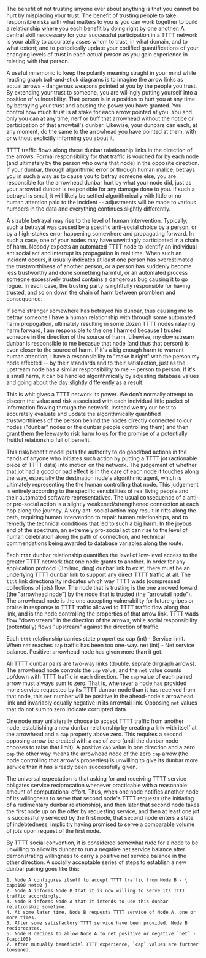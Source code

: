 The benefit of not trusting anyone ever about anything is that you cannot be hurt by misplacing
your trust. The benefit of trusting people to take responsible risks with what matters to you is
you can work together to build a relationship where you each benefit by doing right by one another.
A central skill neccessary for your successful participation in a TTTT network is your ability
to accurately asses whom to trust, in what domain, and to what extent; and to periodically update
your codified quantifications of your changing levels of trust in each actual person as you gain
experience in relating with that person.

A useful mnemonic to keep the polarity meaning straght in your mind while reading graph
ball-and-stick diagrams is to imagine the arrow links as actual arrows - dangerous weapons
pointed at you by the people you trust. By extending your trust to someone, you are willingly
putting yourself into a position of vulnerability. That person is in a position to hurt you
at any time by betraying your trust and abusing the power you have granted. You control how
much trust is at stake for each arrow pointed at you. You and only you can at any time, nerf
or buff that arrowhead without the notice or participation of that arrowtail's dunbar. Likewise,
your dunbars can each, at any moment, do the same to the arrowhead you have pointed at them,
with or without explicitly informing you about it.

TTTT traffic flows along these dunbar ralationship links in the direction of the arrows. Formal
responsibility for that traffic is vouched for by each node (and ultimately by the person who
owns that node) in the opposite direction. If your dunbar, through algorithmic error or through
human malice, betrays you in such a way as to cause you to betray someone else, you are responsible
for the arrowhead dunbar hurt by what your node did, just as your arrowtail dunbar is responsible
for any damage done to you. If such a betrayal is small, it will likely be settled algorithmically
with little or no human attention paid to the incident -- adjustments will be made to various
numbers in the data and everything continues slightly differently.

A sizable betrayal may rise to the level of human intervention. Typically, such a betrayal was
caused by a specific anti-social choice by a person, or by a high-stakes error happening somewhere
and propagating forward. In such a case, one of your nodes may have unwittingly participated in
a chain of harm. Nobody expects an automated TTTT node to identify an individual antisocial act
and interrupt its propagation in real time. When such an incident occurs, it usually indicates at
least one person has overestimated the trustworthiness of another person, or a person has suddenly
become less trustworthy and done something harmful, or an automated process someone excessively
trusted contains a dangerous bug causing it to go rogue. In each case, the trusting party is
rightfully responsible for having trusted, and so on down the chain of harm between promblem and
consequence.

If some stranger somewhere has betrayed his dunbar, thus causing me to betray someone I have a human
relationship with through some automated harm propogation, ultimately resulting in some dozen TTTT
nodes ralaying harm forward, I am responsible to the one I harmed because I trusted someone in the
direction of the source of harm. Likewise, my downstream dunbar is responsible to me becasue that
node (and thus that person) is even closer to the source of harm. If it's a big enough harm to warrant
human attention, I have a responsibility to "make it right" with the person my node affected -- by
their standards and to their satisfaction, just as the upstream node has a similar responsibility to
me -- person to person. If it's a small harm, it can be handled algorithmically by adjusting database
values and going about the day slightly differently as a result.

This is whit gives a TTTT network its power. We don't normally attempt to discern the value and risk
associated with each individual little packet of information flowing through the network. Instead we
try our best to accurately evaluate and update the algorithmically quantified trustworthiness of the
person behind the nodes directly connected to our nodes ("dunbar" nodes or the dunbar people controlling
them) and then grant them the leeway to risk harm to us for the promise of a potentially fruitful
relationship full of benefit.

This risk/benefit model puts the authority to do good/bad actions in the hands of anyone who initiates
such action by putting a TTTT jot (actionable piece of TTTT data) into motion on the network. The
judgement of whether that jot had a good or bad effect is in the care of each node it touches along
the way, especially the destination node's algorithmic agent, which is ultimately representing the
the human controlling that node. This judgement is entirely according to the specific sensibilities of
real living people and their automated software representatives. The usual consequence of a anti- or
pro-social action is a slightly weakened/strengthened connection at each hop along the journey. A
very anti-social action may result in rifts along the path, requiring human intervention to repair
human relationships, and to remedy the technical conditions that led to such a big harm. In the joyous
end of the spectrum, an extremely pro-social act can rise to the level of human celebration along the
path of connection, and technical commendations being awarded to database variables along the route.

Each `tttt` dunbar relationship quantifies the level of low-level access to the greater TTTT network
that one node grants to another. In order for any application protocol (3milmo, ding) dunbar link to
exist, there must be an underlying TTTT dunbar link to support any direct TTTT traffic at all. The
`tttt` link directionality indicates which way TTTT wads (compressed collections of jots) flow. The
node that is trusting is the one arrowed toward (the "arrowhead node") by the node that is trusted
(the "arrowtail node"). The arrowhead node is the one accepting vulnerability for future gripes or
praise in response to TTTT traffic allowed to TTTT traffic flow along that link, and is the node
controlling the properties of that arrow link. TTTT wads flow "downstream" in the direction of the
arrows, while social responsibility (potentially) flows "upstream" against the direction of traffic.

Each `tttt` relationship carries state properties:
    cap (int) - Service limit. When `net` reaches `cap` traffic has been too one-way.
    net (int) - Net service balance. Positive: arrowhead node has given more than it got.

All TTTT dunbar pairs are two-way links (double, seprate dirgraph arrows). The arrowhead node
controls the `cap` value, and the `net` value counts up/down with TTTT traffic in each direction.
The `cap` value of each paired arrow must always sum to zero. That is, whenever a node has
provided more service requested by its TTTT dunbar node than it has received from that node, this
`net` number will be positive in the ahead-node's arrowhead link and invariably equally negative
in its arrowtail link. Opposing `net` values that do not sum to zero indicate corrupted data.

One node may unilaterally choose to accept TTTT traffic from another node, establishing a new
dunbar relationship by creating a link with itself at the arrowhead and a `cap` property above
zero. This requires a second opposing arrow be created with a `cap` of zero (until the dunbar
node chooses to raise that limit). A positive `cap` value in one direction and a zero `cap` the
other way means the arrowhead node of the zero `cap` arrow (the node controlling that arrow's
properties) is unwilling to give its dunbar more service than it has already been successfully
given.

The universal expectation is that asking for and receiving TTTT service obligates service
reciprocation whenever practicable with a reasonable amount of computational effort. Thus,
when one node notifies another node of its willingness to serve that second node's TTTT
requests (the initiating of a rudimentary dunbar relationship), and then later that second
node takes the first node up on the offer by requesting service, and then at least one jot
is successfully serviced by the first node, that second node enters a state of indebtedness,
implicitly having promised to serve a comparable volume of jots upon request of the first node.

By TTTT social convention, it is considered somewhat rude for a node to be unwilling to allow
its dunbar to run a negative net service balance after demonstrating willingness to carry a
positive net service balance in the other direction. A socially acceptable series of steps
to establish a new dunbar pairing goes like this:

    1. Node A configures itself to accept TTTT traffic from Node B - { cap:100 net:0 }
    2. Node A informs Node B that it is now willing to serve its TTTT traffic accordingly.
    3. Node B informs Node A that it intends to use this dunbar relationship sometime.
    4. At some later time, Node B requests TTTT service of Node A, one or more times.
    5. After some satisfactory TTTT service have been provided, Node B reciprocates.
    6. Node B decides to allow Node A to net positive or negative `net` - {cap:100}
    7. After mutually beneficial TTTT experience, `cap` values are further loosened.
